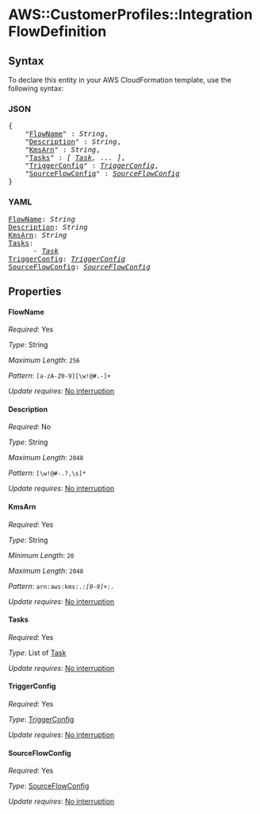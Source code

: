 # AWS::CustomerProfiles::Integration FlowDefinition

## Syntax

To declare this entity in your AWS CloudFormation template, use the following syntax:

### JSON

<pre>
{
    "<a href="#flowname" title="FlowName">FlowName</a>" : <i>String</i>,
    "<a href="#description" title="Description">Description</a>" : <i>String</i>,
    "<a href="#kmsarn" title="KmsArn">KmsArn</a>" : <i>String</i>,
    "<a href="#tasks" title="Tasks">Tasks</a>" : <i>[ <a href="task.md">Task</a>, ... ]</i>,
    "<a href="#triggerconfig" title="TriggerConfig">TriggerConfig</a>" : <i><a href="triggerconfig.md">TriggerConfig</a></i>,
    "<a href="#sourceflowconfig" title="SourceFlowConfig">SourceFlowConfig</a>" : <i><a href="sourceflowconfig.md">SourceFlowConfig</a></i>
}
</pre>

### YAML

<pre>
<a href="#flowname" title="FlowName">FlowName</a>: <i>String</i>
<a href="#description" title="Description">Description</a>: <i>String</i>
<a href="#kmsarn" title="KmsArn">KmsArn</a>: <i>String</i>
<a href="#tasks" title="Tasks">Tasks</a>: <i>
      - <a href="task.md">Task</a></i>
<a href="#triggerconfig" title="TriggerConfig">TriggerConfig</a>: <i><a href="triggerconfig.md">TriggerConfig</a></i>
<a href="#sourceflowconfig" title="SourceFlowConfig">SourceFlowConfig</a>: <i><a href="sourceflowconfig.md">SourceFlowConfig</a></i>
</pre>

## Properties

#### FlowName

_Required_: Yes

_Type_: String

_Maximum Length_: <code>256</code>

_Pattern_: <code>[a-zA-Z0-9][\w!@#.-]+</code>

_Update requires_: [No interruption](https://docs.aws.amazon.com/AWSCloudFormation/latest/UserGuide/using-cfn-updating-stacks-update-behaviors.html#update-no-interrupt)

#### Description

_Required_: No

_Type_: String

_Maximum Length_: <code>2048</code>

_Pattern_: <code>[\w!@#\-.?,\s]*</code>

_Update requires_: [No interruption](https://docs.aws.amazon.com/AWSCloudFormation/latest/UserGuide/using-cfn-updating-stacks-update-behaviors.html#update-no-interrupt)

#### KmsArn

_Required_: Yes

_Type_: String

_Minimum Length_: <code>20</code>

_Maximum Length_: <code>2048</code>

_Pattern_: <code>arn:aws:kms:.*:[0-9]+:.*</code>

_Update requires_: [No interruption](https://docs.aws.amazon.com/AWSCloudFormation/latest/UserGuide/using-cfn-updating-stacks-update-behaviors.html#update-no-interrupt)

#### Tasks

_Required_: Yes

_Type_: List of <a href="task.md">Task</a>

_Update requires_: [No interruption](https://docs.aws.amazon.com/AWSCloudFormation/latest/UserGuide/using-cfn-updating-stacks-update-behaviors.html#update-no-interrupt)

#### TriggerConfig

_Required_: Yes

_Type_: <a href="triggerconfig.md">TriggerConfig</a>

_Update requires_: [No interruption](https://docs.aws.amazon.com/AWSCloudFormation/latest/UserGuide/using-cfn-updating-stacks-update-behaviors.html#update-no-interrupt)

#### SourceFlowConfig

_Required_: Yes

_Type_: <a href="sourceflowconfig.md">SourceFlowConfig</a>

_Update requires_: [No interruption](https://docs.aws.amazon.com/AWSCloudFormation/latest/UserGuide/using-cfn-updating-stacks-update-behaviors.html#update-no-interrupt)

